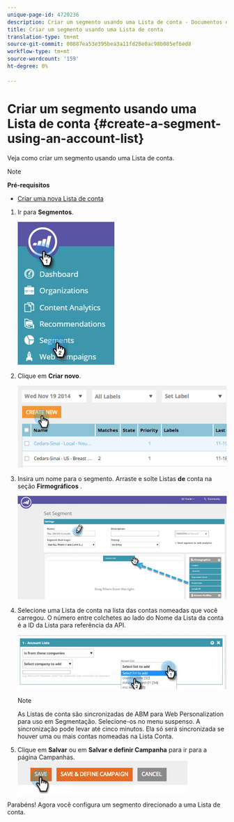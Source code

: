 ```yaml
---
unique-page-id: 4720236
description: Criar um segmento usando uma Lista de conta - Documentos do Marketing - Documentação do produto
title: Criar um segmento usando uma Lista de conta
translation-type: tm+mt
source-git-commit: 00887ea53e395bea3a11fd28e0ac98b085ef6ed8
workflow-type: tm+mt
source-wordcount: '159'
ht-degree: 0%

---
```



# Criar um segmento usando uma Lista de conta {#create-a-segment-using-an-account-list}

Veja como criar um segmento usando uma Lista de conta.

>[!NOTE]
>
>**Pré-requisitos**
>
>* [Criar uma nova Lista de conta](../../../product-docs/account-based-marketing/target/account-lists.md)

>



1. Ir para **Segmentos**.

   ![](assets/new-dropdown-segments-hand-no-account-list.jpg)

1. Clique em **Criar novo**.

   ![](assets/image2014-11-19-19-3a33-3a47.png)

1. Insira um nome para o segmento. Arraste e solte Listas **de** conta na seção **Firmográficos** .

   ![](assets/set-segment-hands.jpg)

1. Selecione uma Lista de conta na lista das contas nomeadas que você carregou. O número entre colchetes ao lado do Nome da Lista da conta é a ID da Lista para referência da API.

   ![](assets/select-list-for-segment-hands.jpg)

   >[!NOTE]
   >
   >As Listas de conta são sincronizadas de ABM para Web Personalization para uso em Segmentação. Selecione-os no menu suspenso. A sincronização pode levar até cinco minutos. Ela só será sincronizada se houver uma ou mais contas nomeadas na Lista Conta.

1. Clique em **Salvar** ou em **Salvar e definir Campanha** para ir para a página Campanhas.\
   ![](assets/image2014-11-19-19-3a48-3a20.png)

Parabéns! Agora você configura um segmento direcionado a uma Lista de conta.
